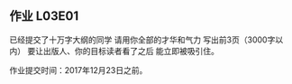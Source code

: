 ## 作业 L03E01

已经提交了十万字大纲的同学
请用你全部的才华和气力
写出前3页（3000字以内）
要让出版人、你的目标读者看了之后
能立即被吸引住。

作业提交时间：2017年12月23日之前。 
